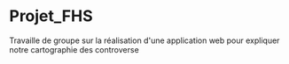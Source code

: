 # Projet_FHS
Travaille de groupe sur la réalisation d'une application web pour expliquer notre cartographie des controverse 
